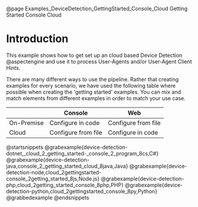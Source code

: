 @page Examples_DeviceDetection_GettingStarted_Console_Cloud Getting Started Console Cloud

# Introduction

This example shows how to get set up an cloud based Device Detection @aspectengine and use it 
to process User-Agents and/or User-Agent Client Hints.

There are many different ways to use the pipeline. Rather that creating examples for every scenario, 
we have used the following table where possible when creating the 'getting started' examples. 
You can mix and match elements from different examples in order to match your use case.

|            | Console             | Web                 |
|------------|---------------------|---------------------|
| On-Premise | Configure in code   | Configure from file |
| Cloud      | Configure from file | Configure in code   |

@startsnippets
@grabexample{device-detection-dotnet,_cloud_2_getting_started-_console_2_program_8cs,C#}
@grabexample{device-detection-java,console_2_getting_started_cloud_8java,Java}
@grabexample{device-detection-node,cloud_2gettingstarted-console_2getting_started_8js,Node.js}
@grabexample{device-detection-php,cloud_2getting_started_console_8php,PHP}
@grabexample{device-detection-python,cloud_2gettingstarted_console_8py,Python}
@grabbedexample
@endsnippets

